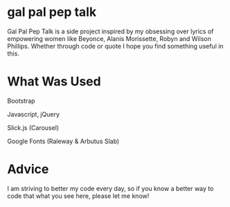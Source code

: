 # gal pal pep talk

Gal Pal Pep Talk is a side project inspired by my obsessing over lyrics of empowering women like Beyonce, Alanis Morissette, Robyn and Wilson Phillips. Whether through code or quote I hope you find something useful in this.

# What Was Used

Bootstrap

Javascript, jQuery

Slick.js (Carousel)

Google Fonts (Raleway & Arbutus Slab)


# Advice

I am striving to better my code every day, so if you know a better way to code that what you see here, please let me know!
